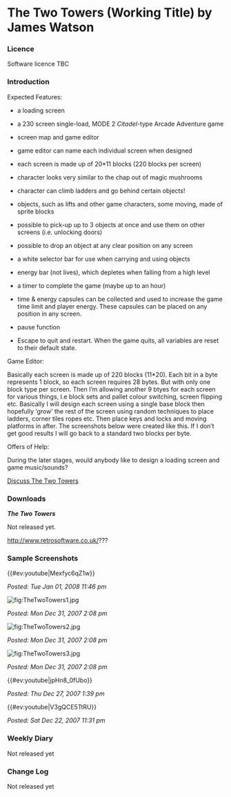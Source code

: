 # The Two Towers (Working Title) by James Watson

### Licence

Software licence TBC

### Introduction

Expected Features:

- a loading screen

- a 230 screen single-load, MODE 2 _Citadel_-type Arcade Adventure game

- screen map and game editor

- game editor can name each individual screen when designed

- each screen is made up of 20\*11 blocks (220 blocks per screen)

- character looks very similar to the chap out of magic mushrooms

- character can climb ladders and go behind certain objects!

- objects, such as lifts and other game characters, some moving, made of sprite blocks

- possible to pick-up up to 3 objects at once and use them on other screens (i.e. unlocking doors)

- possible to drop an object at any clear position on any screen

- a white selector bar for use when carrying and using objects

- energy bar (not lives), which depletes when falling from a high level

- a timer to complete the game (maybe up to an hour)

- time & energy capsules can be collected and used to increase the game time limit and player energy. These capsules can be placed on any position in any screen.

- pause function

- Escape to quit and restart. When the game quits, all variables are reset to their default state.

Game Editor:

Basically each screen is made up of 220 blocks (11\*20). Each bit in a byte represents 1 block, so each screen requires 28 bytes. But with only one block type per screen. Then I’m allowing another 9 btyes for each screen for various things, I.e block sets and pallet colour switching, screen flipping etc. Basically I will design each screen using a single base block then hopefully ‘grow’ the rest of the screen using random techniques to place ladders, corner tiles ropes etc. Then place keys and locks and moving platforms in after. The screenshots below were created like this. If I don’t get good results I will go back to a standard two blocks per byte.

Offers of Help:

During the later stages, would anybody like to design a loading screen and game music/sounds?

[Discuss The Two Towers](http://www.retrosoftware.co.uk/forum/viewforum.php?f=5)

### Downloads

**_The Two Towers_**

Not released yet.

http://www.retrosoftware.co.uk/???

### Sample Screenshots

{{\#ev:youtube|Mexfyc6qZ1w}}

_Posted: Tue Jan 01, 2008 11:46 pm_

![](../../retrosoftwarecouk_wiki-20160918-wikidump/images/TheTwoTowers1.jpg "fig:TheTwoTowers1.jpg")

_Posted: Mon Dec 31, 2007 2:08 pm_

![](../../retrosoftwarecouk_wiki-20160918-wikidump/images/TheTwoTowers2.jpg "fig:TheTwoTowers2.jpg")

_Posted: Mon Dec 31, 2007 2:08 pm_

![](../../retrosoftwarecouk_wiki-20160918-wikidump/images/TheTwoTowers3.jpg "fig:TheTwoTowers3.jpg")

_Posted: Mon Dec 31, 2007 2:08 pm_

{{\#ev:youtube|jpHn8\_0fUbo}}

_Posted: Thu Dec 27, 2007 1:39 pm_

{{\#ev:youtube|V3gQCE5TtRU}}

_Posted: Sat Dec 22, 2007 11:31 pm_

### Weekly Diary

Not released yet

### Change Log

Not released yet
